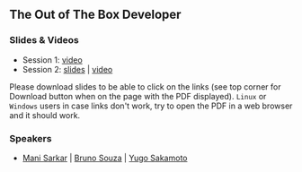 ## The Out of The Box Developer

### Slides & Videos

- Session 1: [video](https://www.youtube.com/watch?v=JYJVQhYbIb8)
- Session 2: [slides](AI-v_s-ML-v_s-DL.pdf) | [video](https://www.youtube.com/watch?v=QPu8c3hmTQo)

Please download slides to be able to click on the links (see top corner for Download button when on the page with the PDF displayed). `Linux` or `Windows` users in case links don't work, try to open the PDF in a web browser and it should work.

### Speakers

- [Mani Sarkar](http://github.com/neomatrix369) | [Bruno Souza](https://twitter.com/brjavaman) | [Yugo Sakamoto](https://twitter.com/ymoto)